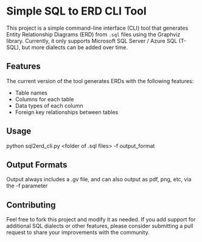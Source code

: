 # Simple SQL to ERD CLI Tool

This project is a simple command-line interface (CLI) tool that generates Entity Relationship Diagrams (ERD) from `.sql` files using the Graphviz library. Currently, it only supports Microsoft SQL Server / Azure SQL (T-SQL), but more dialects can be added over time.

## Features

The current version of the tool generates ERDs with the following features:

- Table names
- Columns for each table
- Data types of each column
- Foreign key relationships between tables

## Usage

python sql2erd_cli.py <folder of .sql files> -f output_format

## Output Formats

Output always includes a .gv file, and can also output as pdf, png, etc, via the -f parameter

## Contributing

Feel free to fork this project and modify it as needed. If you add support for additional SQL dialects or other features, please consider submitting a pull request to share your improvements with the community.

